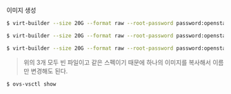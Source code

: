 

이미지 생성
```bash
$ virt-builder --size 20G --format raw --root-password password:openstack -o /var/lib/libvirt/images/osp-ansible.qcow2 centos-7.5

$ virt-builder --size 20G --format raw --root-password password:openstack -o /var/lib/libvirt/images/osp-compute.qcow2 centos-7.5

$ virt-builder --size 20G --format raw --root-password password:openstack -o /var/lib/libvirt/images/osp-control.qcow2 centos-7.5
```

> 위의 3개 모두 빈 파일이고 같은 스펙이기 때문에 하나의 이미지를 복사해서 이름만 변경해도 된다.

```bash
$ ovs-vsctl show
```
<!--stackedit_data:
eyJoaXN0b3J5IjpbMjMwMDUxNDc3LC0xOTU5NTM3MTc5LDEzND
cxNDcwNTksLTIwODg3NDY2MTIsNzMwOTk4MTE2XX0=
-->